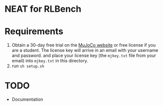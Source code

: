 # NEAT for RLBench
# Requirements 
1. Obtain a 30-day free trial on the [MuJoCo website](https://www.roboti.us/license.html) or free license if you are a student. The license key will arrive in an email with your username and password. and place your license key (the `mjkey.txt` file from your email) into `mjkey.txt` in this directory.
2. run `sh setup.sh`

# TODO 
- Documentation